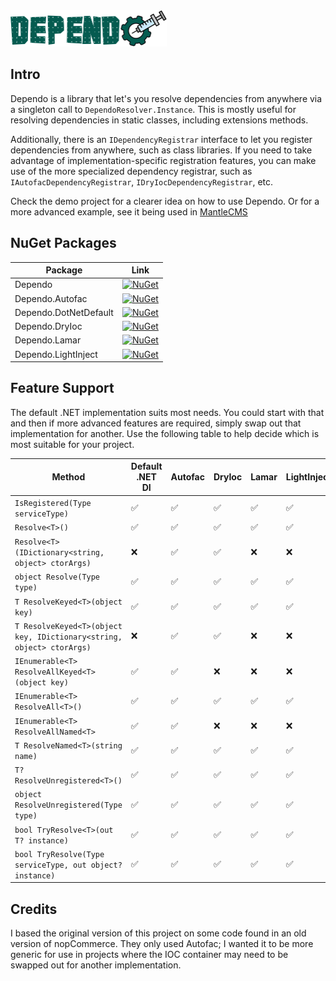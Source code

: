 <img src="https://github.com/gordon-matt/Dependo/blob/master/_Misc/Logo.png" alt="Logo" width="250" />

## Intro

Dependo is a library that let's you resolve dependencies from anywhere via a singleton call to `DependoResolver.Instance`. This is mostly useful for resolving dependencies in static classes, including extensions methods.

Additionally, there is an `IDependencyRegistrar` interface to let you register dependencies from anywhere, such as class libraries. If you need to take advantage of implementation-specific registration features, you can make use of the more specialized dependency registrar, such as `IAutofacDependencyRegistrar`, `IDryIocDependencyRegistrar`, etc.

Check the demo project for a clearer idea on how to use Dependo. Or for a more advanced example, see it being used in [MantleCMS](https://github.com/gordon-matt/MantleCMS)

## NuGet Packages

| Package                | Link                                                                                                                                                              |
|------------------------|-------------------------------------------------------------------------------------------------------------------------------------------------------------------|
| Dependo                | [![NuGet](https://img.shields.io/nuget/v/Dependo?style=flat-square&logo=nuget&label=Version)](https://www.nuget.org/packages/Dependo)                             |
| Dependo.Autofac        | [![NuGet](https://img.shields.io/nuget/v/Dependo.Autofac?style=flat-square&logo=nuget&label=Version)](https://www.nuget.org/packages/Dependo.Autofac)             |
| Dependo.DotNetDefault  | [![NuGet](https://img.shields.io/nuget/v/Dependo.DotNetDefault?style=flat-square&logo=nuget&label=Version)](https://www.nuget.org/packages/Dependo.DotNetDefault) |
| Dependo.DryIoc         | [![NuGet](https://img.shields.io/nuget/v/Dependo.DryIoc?style=flat-square&logo=nuget&label=Version)](https://www.nuget.org/packages/Dependo.DryIoc)               |
| Dependo.Lamar          | [![NuGet](https://img.shields.io/nuget/v/Dependo.Lamar?style=flat-square&logo=nuget&label=Version)](https://www.nuget.org/packages/Dependo.Lamar)                 |
| Dependo.LightInject    | [![NuGet](https://img.shields.io/nuget/v/Dependo.LightInject?style=flat-square&logo=nuget&label=Version)](https://www.nuget.org/packages/Dependo.LightInject)     |

## Feature Support

The default .NET implementation suits most needs. You could start with that and then if more advanced features are required, simply swap out that implementation for another. Use the following table to help decide which is most suitable for your project.

| Method                                                                  | Default .NET DI | Autofac | DryIoc | Lamar | LightInject |
|-------------------------------------------------------------------------|------------------|---------|--------|--------|-----------|
| `IsRegistered(Type serviceType)`                                        | ✅               | ✅      | ✅     | ✅     | ✅        |
| `Resolve<T>()`                                                          | ✅               | ✅      | ✅     | ✅     | ✅        |
| `Resolve<T>(IDictionary<string, object> ctorArgs)`                      | ❌               | ✅      | ✅     | ❌     | ❌        |
| `object Resolve(Type type)`                                             | ✅               | ✅      | ✅     | ✅     | ✅        |
| `T ResolveKeyed<T>(object key)`                                         | ✅               | ✅      | ✅     | ✅     | ✅        |
| `T ResolveKeyed<T>(object key, IDictionary<string, object> ctorArgs)`   | ❌               | ✅      | ✅     | ❌     | ❌        |
| `IEnumerable<T> ResolveAllKeyed<T>(object key)`                         | ✅               | ✅      | ❌     | ❌     | ❌        |
| `IEnumerable<T> ResolveAll<T>()`                                        | ✅               | ✅      | ✅     | ✅     | ✅        |
| `IEnumerable<T> ResolveAllNamed<T>`                                     | ✅               | ✅      | ❌     | ❌     | ❌        |
| `T ResolveNamed<T>(string name)`                                        | ✅               | ✅      | ✅     | ✅     | ✅        |
| `T? ResolveUnregistered<T>()`                                           | ✅               | ✅      | ✅     | ✅     | ✅        |
| `object ResolveUnregistered(Type type)`                                 | ✅               | ✅      | ✅     | ✅     | ✅        |
| `bool TryResolve<T>(out T? instance)`                                   | ✅               | ✅      | ✅     | ✅     | ✅        |
| `bool TryResolve(Type serviceType, out object? instance)`               | ✅               | ✅      | ✅     | ✅     | ✅        |

## Credits

I based the original version of this project on some code found in an old version of nopCommerce. They only used Autofac; I wanted it to be more generic for use in projects where the IOC container may need to be swapped out for another implementation.
